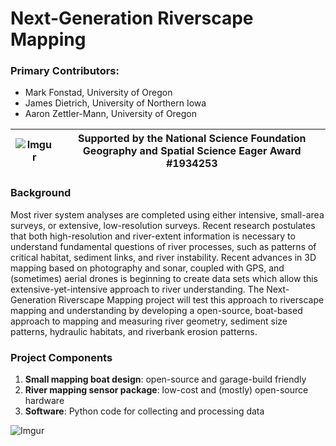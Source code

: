 # Next-Generation Riverscape Mapping
### Primary Contributors:

 - Mark Fonstad, University of Oregon
 - James Dietrich, University of Northern Iowa
 - Aaron Zettler-Mann, University of Oregon

![Imgur](https://i.imgur.com/kdqtbrK.png) | Supported by the National Science Foundation<br/>Geography and Spatial Science Eager Award #1934253
--- | ---

### Background
Most river system analyses are completed using either intensive, small-area surveys, or extensive, low-resolution surveys. Recent research postulates that both high-resolution and river-extent information is necessary to understand fundamental questions of river processes, such as patterns of critical habitat, sediment links, and river instability. Recent advances in 3D mapping based on photography and sonar, coupled with GPS, and (sometimes) aerial drones is beginning to create data sets which allow this extensive-yet-intensive approach to river understanding. The Next-Generation Riverscape Mapping project will test this approach to riverscape mapping and understanding by developing a open-source, boat-based approach to mapping and measuring  river geometry, sediment size patterns, hydraulic habitats, and riverbank erosion patterns.

### Project Components
 1. **Small mapping boat design**: open-source and garage-build friendly
 2. **River mapping sensor package**: low-cost and (mostly) open-source hardware
 3. **Software**: Python code for collecting and processing data
 
![Imgur](https://i.imgur.com/jv52sEVm.jpg)
